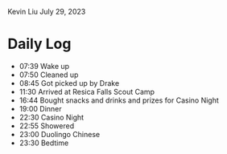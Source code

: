 Kevin Liu
July 29, 2023

# Daily Log
- 07:39 Wake up
- 07:50 Cleaned up 
- 08:45 Got picked up by Drake
- 11:30 Arrived at Resica Falls Scout Camp
- 16:44 Bought snacks and drinks and prizes for Casino Night
- 19:00 Dinner
- 22:30 Casino Night
- 22:55 Showered
- 23:00 Duolingo Chinese
- 23:30 Bedtime